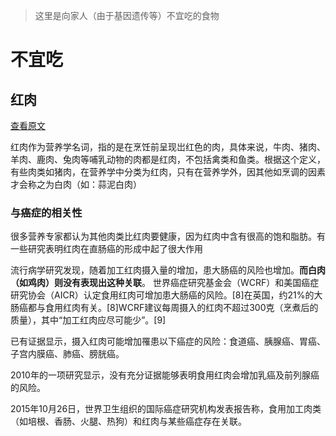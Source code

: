>这里是向家人（由于基因遗传等）不宜吃的食物

# 不宜吃

## 红肉
[查看原文](https://zh.wikipedia.org/zh-hans/%E7%B4%85%E8%82%89)

红肉作为营养学名词，指的是在烹饪前呈现岀红色的肉，具体来说，牛肉、猪肉、羊肉、鹿肉、兔肉等哺乳动物的肉都是红肉，不包括禽类和鱼类。根据这个定义，有些肉类如猪肉，在营养学中分类为红肉，只有在营养学外，因其他如烹调的因素才会称之为白肉（如：蒜泥白肉）



### 与癌症的相关性
很多营养专家都认为其他肉类比红肉要健康，因为红肉中含有很高的饱和脂肪。有一些研究表明红肉在直肠癌的形成中起了很大作用

流行病学研究发现，随着加工红肉摄入量的增加，患大肠癌的风险也增加。**而白肉（如鸡肉）则没有表现出这种关联**。 世界癌症研究基金会（WCRF）和美国癌症研究协会（AICR）认定食用红肉可增加患大肠癌的风险。[8]在英国，约21%的大肠癌都与食用红肉有关。[8]WCRF建议每周摄入的红肉不超过300克（烹煮后的质量），其中“加工红肉应尽可能少”。[9]

已有证据显示，摄入红肉可能增加罹患以下癌症的风险：食道癌、胰腺癌、胃癌、子宫内膜癌、肺癌、膀胱癌。

2010年的一项研究显示，没有充分证据能够表明食用红肉会增加乳癌及前列腺癌的风险。

2015年10月26日，世界卫生组织的国际癌症研究机构发表报告称，食用加工肉类（如培根、香肠、火腿、热狗）和红肉与某些癌症存在关联。